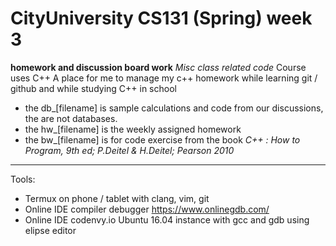 # CityUniversity CS131 (Spring) week 3
**homework and discussion board work**
*Misc class related code*
Course uses C++
A place for me to manage my c++ homework while learning git / github and while studying C++ in school

+ the db_[filename] is sample calculations and code from our discussions, the are not databases.
+ the hw_[filename] is the weekly assigned homework
+ the bw_[filename] is for code exercise from the book _C++ : How to Program, 9th ed;  P.Deitel & H.Deitel; Pearson 2010_

_____
Tools:
+ Termux on phone / tablet with clang, vim, git 
+ Online IDE compiler debugger https://www.onlinegdb.com/
+ Online IDE codenvy.io Ubuntu 16.04 instance with gcc and gdb using elipse editor
